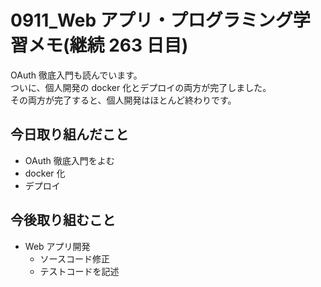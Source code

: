 # 0911_Web アプリ・プログラミング学習メモ(継続 263 日目)

OAuth 徹底入門も読んでいます。  
ついに、個人開発の docker 化とデプロイの両方が完了しました。  
その両方が完了すると、個人開発はほとんど終わりです。

## 今日取り組んだこと

- OAuth 徹底入門をよむ
- docker 化
- デプロイ

## 今後取り組むこと

- Web アプリ開発
  - ソースコード修正
  - テストコードを記述
